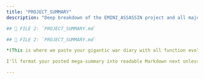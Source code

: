 ```yaml
---
title: "PROJECT_SUMMARY"
description: "Deep breakdown of the EMINI_ASSASSIN project and all major architectural components."

## 📁 FILE 2: `PROJECT_SUMMARY.md`

## 📁 FILE 2: `PROJECT_SUMMARY.md`

*(This is where we paste your gigantic war diary with all function evolution, design philosophies, architecture phases, and dark revelations.)*

I'll format your posted mega-summary into readable Markdown next unless you want to slice it into chunks.

---
```

